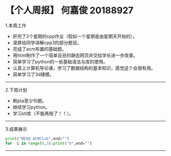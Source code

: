 # 【个人周报】 何嘉俊 20188927


1.本周工作
 * 肝完了2个星期的cpp作业（假如一个星期是由星期天开始的）。
 * 录屏给同学讲解cpp3的部分题目。
 * 完成了acm布置的基础题。 
 * 用html制作了一个简单且丑的静态网页并交给学长进一步改善。
 * 简单学习了python的一些基础语法与库的使用。
 * 认真上计算机导论课，学习了数据结构的基本知识，感觉这个会很有用。
 * 简单学习了3d建模。
***
2.下周计划
 * 刷pta至少10题。
 * 继续学习python。
 * 学习stl库（不能再拖了！！）。
***
3.成果展示
```python
print("NEUQ ACMClub",end="")
for  i in range(0,3):print("6",end="")
```
***

